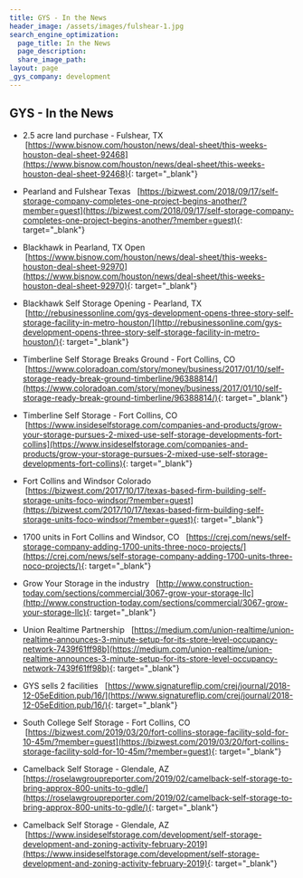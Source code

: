 ```yaml
---
title: GYS - In the News
header_image: /assets/images/fulshear-1.jpg
search_engine_optimization:
  page_title: In the News
  page_description:
  share_image_path:
layout: page
_gys_company: development
---
```


## GYS - In the News

* 2.5 acre land purchase - Fulshear, TX&nbsp; &nbsp;[https://www.bisnow.com/houston/news/deal-sheet/this-weeks-houston-deal-sheet-92468](https://www.bisnow.com/houston/news/deal-sheet/this-weeks-houston-deal-sheet-92468){: target="_blank"}

* Pearland and Fulshear Texas&nbsp; &nbsp;[https://bizwest.com/2018/09/17/self-storage-company-completes-one-project-begins-another/?member=guest](https://bizwest.com/2018/09/17/self-storage-company-completes-one-project-begins-another/?member=guest){: target="_blank"}

* Blackhawk in Pearland, TX Open&nbsp; &nbsp;[https://www.bisnow.com/houston/news/deal-sheet/this-weeks-houston-deal-sheet-92970](https://www.bisnow.com/houston/news/deal-sheet/this-weeks-houston-deal-sheet-92970){: target="_blank"}

* Blackhawk Self Storage Opening - Pearland, TX&nbsp; &nbsp;[http://rebusinessonline.com/gys-development-opens-three-story-self-storage-facility-in-metro-houston/](http://rebusinessonline.com/gys-development-opens-three-story-self-storage-facility-in-metro-houston/){: target="_blank"}

* Timberline Self Storage Breaks Ground - Fort Collins, CO&nbsp; &nbsp;[https://www.coloradoan.com/story/money/business/2017/01/10/self-storage-ready-break-ground-timberline/96388814/](https://www.coloradoan.com/story/money/business/2017/01/10/self-storage-ready-break-ground-timberline/96388814/){: target="_blank"}

* Timberline Self Storage - Fort Collins, CO&nbsp; &nbsp;[https://www.insideselfstorage.com/companies-and-products/grow-your-storage-pursues-2-mixed-use-self-storage-developments-fort-collins](https://www.insideselfstorage.com/companies-and-products/grow-your-storage-pursues-2-mixed-use-self-storage-developments-fort-collins){: target="_blank"}

* Fort Collins and Windsor Colorado&nbsp; &nbsp;[https://bizwest.com/2017/10/17/texas-based-firm-building-self-storage-units-foco-windsor/?member=guest](https://bizwest.com/2017/10/17/texas-based-firm-building-self-storage-units-foco-windsor/?member=guest){: target="_blank"}

* 1700 units in Fort Collins and Windsor, CO&nbsp; &nbsp;[https://crej.com/news/self-storage-company-adding-1700-units-three-noco-projects/](https://crej.com/news/self-storage-company-adding-1700-units-three-noco-projects/){: target="_blank"}

* Grow Your Storage in the industry&nbsp; &nbsp;[http://www.construction-today.com/sections/commercial/3067-grow-your-storage-llc](http://www.construction-today.com/sections/commercial/3067-grow-your-storage-llc){: target="_blank"}

* Union Realtime Partnership&nbsp; &nbsp;[https://medium.com/union-realtime/union-realtime-announces-3-minute-setup-for-its-store-level-occupancy-network-7439f61ff98b](https://medium.com/union-realtime/union-realtime-announces-3-minute-setup-for-its-store-level-occupancy-network-7439f61ff98b){: target="_blank"}

* GYS sells 2 facilities&nbsp; &nbsp;[https://www.signatureflip.com/crej/journal/2018-12-05eEdition.pub/16/](https://www.signatureflip.com/crej/journal/2018-12-05eEdition.pub/16/){: target="_blank"}

* South College Self Storage - Fort Collins, CO&nbsp; &nbsp;[https://bizwest.com/2019/03/20/fort-collins-storage-facility-sold-for-10-45m/?member=guest](https://bizwest.com/2019/03/20/fort-collins-storage-facility-sold-for-10-45m/?member=guest){: target="_blank"}

* Camelback Self Storage - Glendale, AZ&nbsp; [https://roselawgroupreporter.com/2019/02/camelback-self-storage-to-bring-approx-800-units-to-gdle/](https://roselawgroupreporter.com/2019/02/camelback-self-storage-to-bring-approx-800-units-to-gdle/){: target="_blank"}

* Camelback Self Storage - Glendale, AZ &nbsp;[https://www.insideselfstorage.com/development/self-storage-development-and-zoning-activity-february-2019](https://www.insideselfstorage.com/development/self-storage-development-and-zoning-activity-february-2019){: target="_blank"}